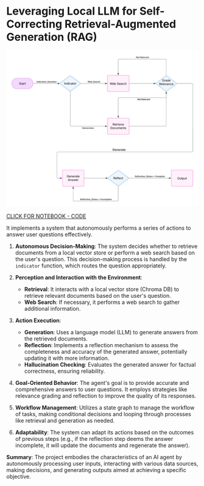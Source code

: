 # Leveraging Local LLM for Self-Correcting Retrieval-Augmented Generation (RAG)

![Diagram](flow_chart.jpeg)

[CLICK FOR NOTEBOOK - CODE](Local_RAG_LLM.ipynb)


It implements a system that autonomously performs a series of actions to answer user questions effectively.

1. **Autonomous Decision-Making**: The system decides whether to retrieve documents from a local vector store or perform a web search based on the user's question. This decision-making process is handled by the `indicator` function, which routes the question appropriately.

2. **Perception and Interaction with the Environment**:
   - **Retrieval**: It interacts with a local vector store (Chroma DB) to retrieve relevant documents based on the user's question.
   - **Web Search**: If necessary, it performs a web search to gather additional information.

3. **Action Execution**:
   - **Generation**: Uses a language model (LLM) to generate answers from the retrieved documents.
   - **Reflection**: Implements a reflection mechanism to assess the completeness and accuracy of the generated answer, potentially updating it with more information.
   - **Hallucination Checking**: Evaluates the generated answer for factual correctness, ensuring reliability.

4. **Goal-Oriented Behavior**: The agent's goal is to provide accurate and comprehensive answers to user questions. It employs strategies like relevance grading and reflection to improve the quality of its responses.

5. **Workflow Management**: Utilizes a state graph to manage the workflow of tasks, making conditional decisions and looping through processes like retrieval and generation as needed.

6. **Adaptability**: The system can adapt its actions based on the outcomes of previous steps (e.g., if the reflection step deems the answer incomplete, it will update the documents and regenerate the answer).

**Summary**: The project embodies the characteristics of an AI agent by autonomously processing user inputs, interacting with various data sources, making decisions, and generating outputs aimed at achieving a specific objective.

